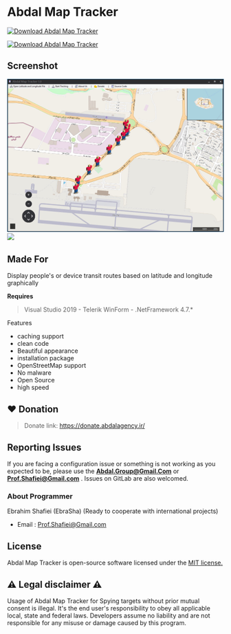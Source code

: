 # Abdal Map Tracker


[![Download Abdal Map Tracker](https://img.shields.io/sourceforge/dt/abdal-map-tracker.svg)](https://sourceforge.net/projects/abdal-map-tracker/files/latest/download)



[![Download Abdal Map Tracker](https://a.fsdn.com/con/app/sf-download-button)](https://sourceforge.net/projects/abdal-map-tracker/files/latest/download)







## Screenshot

![](abdal-map-tracker-s.jpg)
![](https://github.com/abdal-security-group/abdal-map-tracker/blob/main/img/abdal-map-tracker-s.jpg)


## Made For



Display people's or device transit routes based on latitude and longitude graphically



**Requires**
> Visual Studio 2019 - Telerik WinForm - .NetFramework 4.7.*
>


Features

- caching support
- clean code
- Beautiful appearance
- installation package
- OpenStreetMap support
- No malware
- Open Source
- high speed

## ❤️ Donation
> Donate link: https://donate.abdalagency.ir/


## Reporting Issues 

If you are facing a configuration issue or something is not working as you expected to be, please use the **Abdal.Group@Gmail.Com** or **Prof.Shafiei@Gmail.com** . Issues on GitLab are also welcomed.




### About Programmer
Ebrahim Shafiei (EbraSha) (Ready to cooperate with international projects)
- Email : Prof.Shafiei@Gmail.com


## License
Abdal Map Tracker is open-source software licensed under the [MIT license.](https://choosealicense.com/licenses/mit/)


## ⚠️ Legal disclaimer ⚠️

Usage of Abdal Map Tracker for Spying targets without prior mutual consent is illegal. It's the end user's responsibility to obey all applicable local, state and federal laws. Developers assume no liability and are not responsible for any misuse or damage caused by this program.




